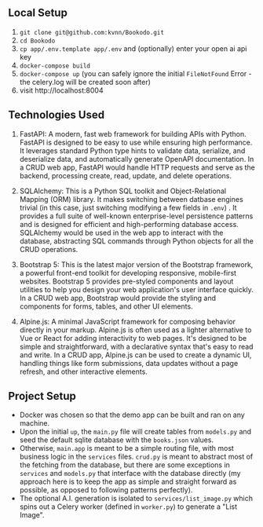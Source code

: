 ## Local Setup
1. `git clone git@github.com:kvnn/Bookodo.git`
2. `cd Bookodo`
3. `cp app/.env.template app/.env` and (optionally) enter your open ai api key
4. `docker-compose build`
5. `docker-compose up` (you can safely ignore the initial `FileNotFound` Error - the celery.log will be created soon after)
6. visit http://localhost:8004

## Technologies Used
1. FastAPI: A modern, fast web framework for building APIs with Python. FastAPI is designed to be easy to use while ensuring high performance. It leverages standard Python type hints to validate data, serialize, and deserialize data, and automatically generate OpenAPI documentation. In a CRUD web app, FastAPI would handle HTTP requests and serve as the backend, processing create, read, update, and delete operations.

2. SQLAlchemy: This is a Python SQL toolkit and Object-Relational Mapping (ORM) library. It makes switching between datbase engines trivial (in this case, just switching modifying a few fields in `.env`) . It provides a full suite of well-known enterprise-level persistence patterns and is designed for efficient and high-performing database access. SQLAlchemy would be used in the web app to interact with the database, abstracting SQL commands through Python objects for all the CRUD operations.

3. Bootstrap 5: This is the latest major version of the Bootstrap framework, a powerful front-end toolkit for developing responsive, mobile-first websites. Bootstrap 5 provides pre-styled components and layout utilities to help you design your web application's user interface quickly. In a CRUD web app, Bootstrap would provide the styling and components for forms, tables, and other UI elements.

4. Alpine.js: A minimal JavaScript framework for composing behavior directly in your markup. Alpine.js is often used as a lighter alternative to Vue or React for adding interactivity to web pages. It's designed to be simple and straightforward, with a declarative syntax that's easy to read and write. In a CRUD app, Alpine.js can be used to create a dynamic UI, handling things like form submissions, data updates without a page refresh, and other interactive elements.


## Project Setup
- Docker was chosen so that the demo app can be built and ran on any machine. 
- Upon the initial `up`, the `main.py` file will create tables from `models.py` and seed the default sqlite database with the `books.json` values. 
- Otherwise, `main.app` is meant to be a simple routing file, with most business logic in the `services` files. `crud.py` is meant to abstract most of the fetching from the database, but there are some exceptions in `services` and `models.py` that interface with the database directly (my approach here is to keep the app as simple and straight forward as possible, as opposed to following patterns perfectly). 
- The optional A.I. generation is isolated to `services/list_image.py` which spins out a Celery worker (defined in `worker.py`) to generate a "List Image". 